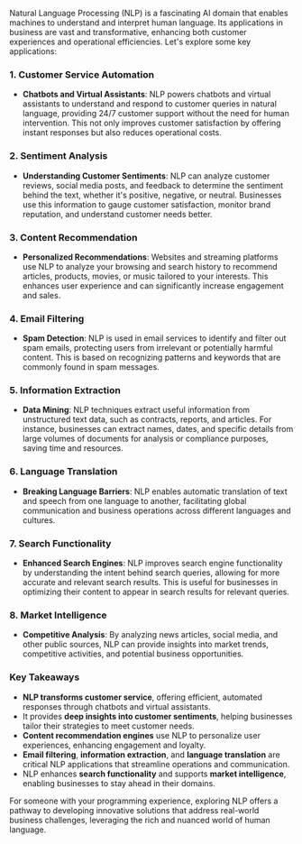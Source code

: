 Natural Language Processing (NLP) is a fascinating AI domain that enables machines to understand and interpret human language. Its applications in business are vast and transformative, enhancing both customer experiences and operational efficiencies. Let's explore some key applications:

### 1. **Customer Service Automation**

- **Chatbots and Virtual Assistants**: NLP powers chatbots and virtual assistants to understand and respond to customer queries in natural language, providing 24/7 customer support without the need for human intervention. This not only improves customer satisfaction by offering instant responses but also reduces operational costs.

### 2. **Sentiment Analysis**

- **Understanding Customer Sentiments**: NLP can analyze customer reviews, social media posts, and feedback to determine the sentiment behind the text, whether it's positive, negative, or neutral. Businesses use this information to gauge customer satisfaction, monitor brand reputation, and understand customer needs better.

### 3. **Content Recommendation**

- **Personalized Recommendations**: Websites and streaming platforms use NLP to analyze your browsing and search history to recommend articles, products, movies, or music tailored to your interests. This enhances user experience and can significantly increase engagement and sales.

### 4. **Email Filtering**

- **Spam Detection**: NLP is used in email services to identify and filter out spam emails, protecting users from irrelevant or potentially harmful content. This is based on recognizing patterns and keywords that are commonly found in spam messages.

### 5. **Information Extraction**

- **Data Mining**: NLP techniques extract useful information from unstructured text data, such as contracts, reports, and articles. For instance, businesses can extract names, dates, and specific details from large volumes of documents for analysis or compliance purposes, saving time and resources.

### 6. **Language Translation**

- **Breaking Language Barriers**: NLP enables automatic translation of text and speech from one language to another, facilitating global communication and business operations across different languages and cultures.

### 7. **Search Functionality**

- **Enhanced Search Engines**: NLP improves search engine functionality by understanding the intent behind search queries, allowing for more accurate and relevant search results. This is useful for businesses in optimizing their content to appear in search results for relevant queries.

### 8. **Market Intelligence**

- **Competitive Analysis**: By analyzing news articles, social media, and other public sources, NLP can provide insights into market trends, competitive activities, and potential business opportunities.

### Key Takeaways

- **NLP transforms customer service**, offering efficient, automated responses through chatbots and virtual assistants.
- It provides **deep insights into customer sentiments**, helping businesses tailor their strategies to meet customer needs.
- **Content recommendation engines** use NLP to personalize user experiences, enhancing engagement and loyalty.
- **Email filtering**, **information extraction**, and **language translation** are critical NLP applications that streamline operations and communication.
- NLP enhances **search functionality** and supports **market intelligence**, enabling businesses to stay ahead in their domains.

For someone with your programming experience, exploring NLP offers a pathway to developing innovative solutions that address real-world business challenges, leveraging the rich and nuanced world of human language.
